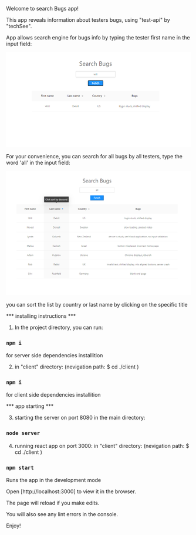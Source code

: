 Welcome to search Bugs app!

This app reveals information about testers bugs, using "test-api" by "techSee".

App allows search engine for bugs info by typing the tester first name in the input field:

![Alt text](./readMeImgs/testerName.png?raw=true "Optional Title")

For your convenience, you can search for all bugs by all testers, type the word 'all' in the input field:

![Alt text](./readMeImgs/allBugs.png?raw=true "Optional Title")

you can sort the list by country or last name by clicking on the specific title

*** installing instructions ***

1. In the project directory, you can run: 

### `npm i`

for server side dependencies installition

2. in "client" directory: (nevigation path: $ cd ./client )

### `npm i`

for client side dependencies installition
    

*** app starting ***

3. starting the server on port 8080 in the main directory: 

### `node server`

4. running react app on port 3000:  in "client" directory: (nevigation path: $ cd ./client )

### `npm start`

Runs the app in the development mode

Open [http://localhost:3000] to view it in the browser.

The page will reload if you make edits.

You will also see any lint errors in the console.


Enjoy!


